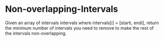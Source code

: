 # Non-overlapping-Intervals

Given an array of intervals intervals where intervals[i] = [starti, endi], return the minimum number of intervals you need to remove to make the rest of the intervals non-overlapping.
